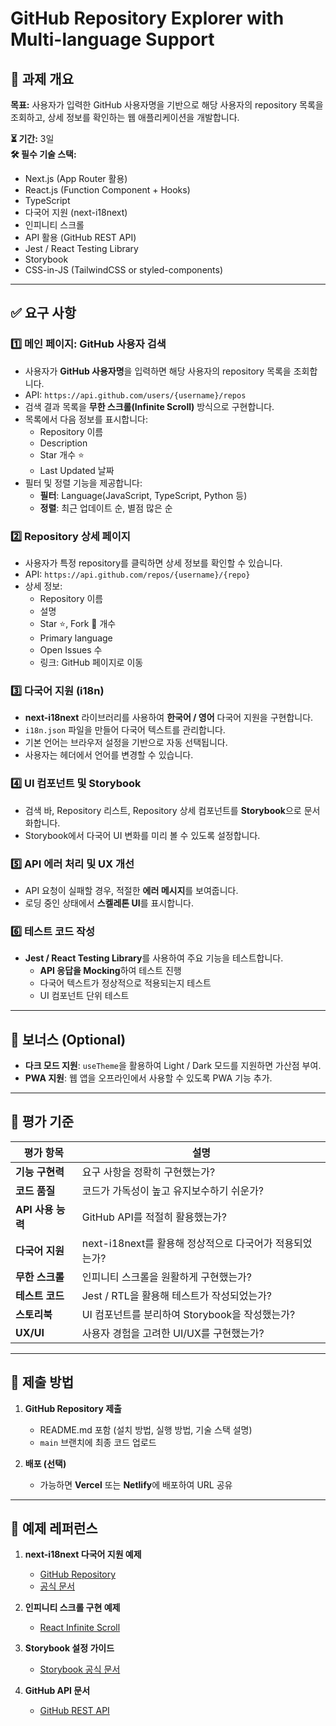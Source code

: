 # GitHub Repository Explorer with Multi-language Support

## 📌 과제 개요
**목표:**
사용자가 입력한 GitHub 사용자명을 기반으로 해당 사용자의 repository 목록을 조회하고, 상세 정보를 확인하는 웹 애플리케이션을 개발합니다.

**⏳ 기간:** 3일  
**🛠 필수 기술 스택:**  
- Next.js (App Router 활용)  
- React.js (Function Component + Hooks)  
- TypeScript  
- 다국어 지원 (next-i18next)  
- 인피니티 스크롤  
- API 활용 (GitHub REST API)  
- Jest / React Testing Library  
- Storybook  
- CSS-in-JS (TailwindCSS or styled-components)

---

## ✅ 요구 사항

### 1️⃣ 메인 페이지: GitHub 사용자 검색
- 사용자가 **GitHub 사용자명**을 입력하면 해당 사용자의 repository 목록을 조회합니다.
- API: `https://api.github.com/users/{username}/repos`
- 검색 결과 목록을 **무한 스크롤(Infinite Scroll)** 방식으로 구현합니다.
- 목록에서 다음 정보를 표시합니다:
  - Repository 이름
  - Description
  - Star 개수 ⭐
  - Last Updated 날짜  
- 필터 및 정렬 기능을 제공합니다:
  - **필터**: Language(JavaScript, TypeScript, Python 등)
  - **정렬**: 최근 업데이트 순, 별점 많은 순

### 2️⃣ Repository 상세 페이지
- 사용자가 특정 repository를 클릭하면 상세 정보를 확인할 수 있습니다.
- API: `https://api.github.com/repos/{username}/{repo}`
- 상세 정보:
  - Repository 이름
  - 설명
  - Star ⭐, Fork 🍴 개수
  - Primary language
  - Open Issues 수
  - 링크: GitHub 페이지로 이동

### 3️⃣ 다국어 지원 (i18n)
- **next-i18next** 라이브러리를 사용하여 **한국어 / 영어** 다국어 지원을 구현합니다.
- `i18n.json` 파일을 만들어 다국어 텍스트를 관리합니다.
- 기본 언어는 브라우저 설정을 기반으로 자동 선택됩니다.
- 사용자는 헤더에서 언어를 변경할 수 있습니다.

### 4️⃣ UI 컴포넌트 및 Storybook
- 검색 바, Repository 리스트, Repository 상세 컴포넌트를 **Storybook**으로 문서화합니다.
- Storybook에서 다국어 UI 변화를 미리 볼 수 있도록 설정합니다.

### 5️⃣ API 에러 처리 및 UX 개선
- API 요청이 실패할 경우, 적절한 **에러 메시지**를 보여줍니다.
- 로딩 중인 상태에서 **스켈레톤 UI**를 표시합니다.

### 6️⃣ 테스트 코드 작성
- **Jest / React Testing Library**를 사용하여 주요 기능을 테스트합니다.
  - **API 응답을 Mocking**하여 테스트 진행
  - 다국어 텍스트가 정상적으로 적용되는지 테스트
  - UI 컴포넌트 단위 테스트

---

## 🌟 보너스 (Optional)
- **다크 모드 지원**: `useTheme`을 활용하여 Light / Dark 모드를 지원하면 가산점 부여.
- **PWA 지원**: 웹 앱을 오프라인에서 사용할 수 있도록 PWA 기능 추가.

---

## 🎯 평가 기준
| 평가 항목 | 설명 |
|-----------|--------------------------------|
| **기능 구현력** | 요구 사항을 정확히 구현했는가? |
| **코드 품질** | 코드가 가독성이 높고 유지보수하기 쉬운가? |
| **API 사용 능력** | GitHub API를 적절히 활용했는가? |
| **다국어 지원** | next-i18next를 활용해 정상적으로 다국어가 적용되었는가? |
| **무한 스크롤** | 인피니티 스크롤을 원활하게 구현했는가? |
| **테스트 코드** | Jest / RTL을 활용해 테스트가 작성되었는가? |
| **스토리북** | UI 컴포넌트를 분리하여 Storybook을 작성했는가? |
| **UX/UI** | 사용자 경험을 고려한 UI/UX를 구현했는가? |

---

## 🚀 제출 방법
1. **GitHub Repository 제출**
   - README.md 포함 (설치 방법, 실행 방법, 기술 스택 설명)
   - `main` 브랜치에 최종 코드 업로드

2. **배포 (선택)**
   - 가능하면 **Vercel** 또는 **Netlify**에 배포하여 URL 공유

---

## 📌 예제 레퍼런스
1. **next-i18next 다국어 지원 예제**  
   - [GitHub Repository](https://github.com/isaachinman/next-i18next)  
   - [공식 문서](https://next-i18next.com/)  

2. **인피니티 스크롤 구현 예제**  
   - [React Infinite Scroll](https://github.com/ankeetmaini/react-infinite-scroll-component)  

3. **Storybook 설정 가이드**  
   - [Storybook 공식 문서](https://storybook.js.org/docs/react/get-started/introduction)  

4. **GitHub API 문서**  
   - [GitHub REST API](https://docs.github.com/en/rest)
